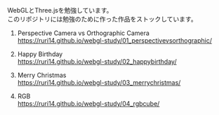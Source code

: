 WebGLとThree.jsを勉強しています。   
このリポジトリには勉強のために作った作品をストックしています。  

1. Perspective Camera vs Orthographic Camera  
https://ruri14.github.io/webgl-study/01_perspectivevsorthographic/  

2. Happy Birthday  
https://ruri14.github.io/webgl-study/02_happybirthday/  

3. Merry Christmas  
https://ruri14.github.io/webgl-study/03_merrychristmas/  

4. RGB  
https://ruri14.github.io/webgl-study/04_rgbcube/  
